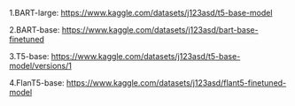 1.BART-large: https://www.kaggle.com/datasets/j123asd/t5-base-model

2.BART-base: https://www.kaggle.com/datasets/j123asd/bart-base-finetuned

3.T5-base: https://www.kaggle.com/datasets/j123asd/t5-base-model/versions/1

4.FlanT5-base: https://www.kaggle.com/datasets/j123asd/flant5-finetuned-model
